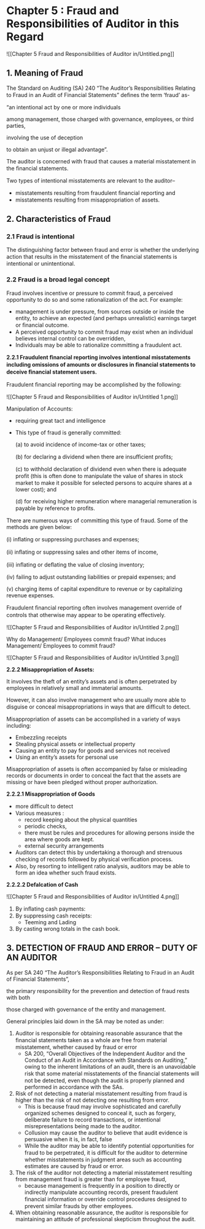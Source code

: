 # Chapter 5 : Fraud and Responsibilities of Auditor in this Regard

![[Chapter 5 Fraud and Responsibilities of Auditor in/Untitled.png]]

## 1. Meaning of Fraud

The Standard on Auditing (SA) 240 “The Auditor’s Responsibilities Relating to Fraud in an Audit of Financial Statements” deﬁnes the term ‘fraud’ as- 

“an intentional act by one or more individuals 

among management, those charged with governance, employees, or third parties, 

involving the use of deception 

to obtain an unjust or illegal advantage”.

The auditor is concerned with fraud that causes a material misstatement in the ﬁnancial statements.

Two types of intentional misstatements are relevant to the auditor–

- misstatements resulting from fraudulent ﬁnancial reporting and
- misstatements resulting from misappropriation of assets.

## 2. Characteristics of Fraud

### 2.1 Fraud is intentional

The distinguishing factor between fraud and error is whether the underlying action that results in the misstatement of the ﬁnancial statements is intentional or unintentional.

### 2.2 Fraud is a broad legal concept

Fraud involves incentive or pressure to commit fraud, a perceived opportunity to do so and some rationalization of the act. For example:

- management is under pressure, from sources outside or inside the entity, to achieve an expected (and perhaps unrealistic) earnings target or ﬁnancial outcome.
- A perceived opportunity to commit fraud may exist when an individual believes internal control can be overridden,
- Individuals may be able to rationalize committing a fraudulent act.

**2.2.1 Fraudulent ﬁnancial reporting involves intentional misstatements including omissions of amounts or disclosures in ﬁnancial statements to deceive ﬁnancial statement users.**

Fraudulent ﬁnancial reporting may be accomplished by the following:

![[Chapter 5 Fraud and Responsibilities of Auditor in/Untitled 1.png]]

Manipulation of Accounts:

- requiring great tact and intelligence
- This type of fraud is generally committed:

    (a) to avoid incidence of income-tax or other taxes; 

    (b) for declaring a dividend when there are insuﬃcient proﬁts; 

    (c) to withhold declaration of dividend even when there is adequate proﬁt (this is often done to manipulate the value of shares in stock market to make it possible for selected persons to acquire shares at a lower cost); and 

    (d) for receiving higher remuneration where managerial remuneration is payable by reference to proﬁts.

There are numerous ways of committing this type of fraud. Some of the methods are given below:

(i) inﬂating or suppressing purchases and expenses;

(ii) inﬂating or suppressing sales and other items of income, 

(iii) inﬂating or deﬂating the value of closing inventory; 

(iv) failing to adjust outstanding liabilities or prepaid expenses; and 

(v) charging items of capital expenditure to revenue or by capitalizing revenue expenses.

Fraudulent ﬁnancial reporting often involves management override of controls that otherwise may appear to be operating eﬀectively.

![[Chapter 5 Fraud and Responsibilities of Auditor in/Untitled 2.png]]

Why do Management/ Employees commit fraud? What induces Management/ Employees to commit fraud?

![[Chapter 5 Fraud and Responsibilities of Auditor in/Untitled 3.png]]

**2.2.2 Misappropriation of Assets:**

It involves the theft of an entity’s assets and is often perpetrated by employees in relatively small and immaterial amounts. 

However, it can also involve management who are usually more able to disguise or conceal misappropriations in ways that are diﬃcult to detect. 

Misappropriation of assets can be accomplished in a variety of ways including:

- Embezzling receipts
- Stealing physical assets or intellectual property
- Causing an entity to pay for goods and services not received
- Using an entity’s assets for personal use

Misappropriation of assets is often accompanied by false or misleading records or documents in order to conceal the fact that the assets are missing or have been pledged without proper authorization.

**2.2.2.1 Misappropriation of Goods**

- more diﬃcult to detect
- Various measures :
    - record keeping about the physical quantities
    - periodic checks,
    - there must be rules and procedures for allowing persons inside the area where goods are kept.
    - external security arrangements
- Auditors can detect this by undertaking a thorough and strenuous checking of records followed by physical veriﬁcation process.
- Also, by resorting to intelligent ratio analysis, auditors may be able to form an idea whether such fraud exists.

**2.2.2.2 Defalcation of Cash**

![[Chapter 5 Fraud and Responsibilities of Auditor in/Untitled 4.png]]

1. By inﬂating cash payments:
2. By suppressing cash receipts:
    - Teeming and Lading
3. By casting wrong totals in the cash book.

## 3. DETECTION OF FRAUD AND ERROR – DUTY OF AN AUDITOR

As per SA 240 “The Auditor’s Responsibilities Relating to Fraud in an Audit of Financial Statements”, 

the primary responsibility for the prevention and detection of fraud rests with both 

those charged with governance of the entity and management.

General principles laid down in the SA may be noted as under:

1. Auditor is responsible for obtaining reasonable assurance that the ﬁnancial statements taken as a whole are free from material misstatement, whether caused by fraud or error
    - SA 200, “Overall Objectives of the Independent Auditor and the Conduct of an Audit in Accordance with Standards on Auditing,” owing to the inherent limitations of an audit, there is an unavoidable risk that some material misstatements of the ﬁnancial statements will not be detected, even though the audit is properly planned and performed in accordance with the SAs.
2. Risk of not detecting a material misstatement resulting from fraud is higher than the risk of not detecting one resulting from error. 
    - This is because fraud may involve sophisticated and carefully organized schemes designed to conceal it, such as forgery, deliberate failure to record transactions, or intentional misrepresentations being made to the auditor.
    - Collusion may cause the auditor to believe that audit evidence is persuasive when it is, in fact, false
    - While the auditor may be able to identify potential opportunities for fraud to be perpetrated, it is diﬃcult for the auditor to determine whether misstatements in judgment areas such as accounting estimates are caused by fraud or error.
3. The risk of the auditor not detecting a material misstatement resulting from management fraud is greater than for employee fraud, 
    - because management is frequently in a position to directly or indirectly manipulate accounting records, present fraudulent ﬁnancial information or override control procedures designed to prevent similar frauds by other employees.
4. When obtaining reasonable assurance, the auditor is responsible for maintaining an attitude of professional skepticism throughout the audit.